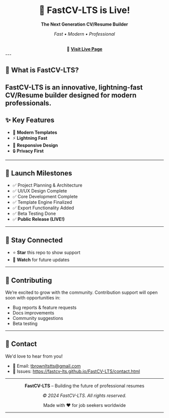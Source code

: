 <div align="center">
  <h1>🎉 FastCV-LTS is Live!</h1>
  <p><strong>The Next Generation CV/Resume Builder</strong></p>
  <p><em>Fast • Modern • Professional</em></p>
  <br>
  🔗 <a href="https://fastcv-lts.github.io/FastCV-LTS/index.html"><strong>Visit Live Page</strong></a>
</div>
---

## 🎯 What is FastCV-LTS?

FastCV-LTS is an innovative, lightning-fast CV/Resume builder designed for modern professionals. 
---

## ✨ Key Features

- 🎨 **Modern Templates** 
- ⚡ **Lightning Fast**  
- 📱 **Responsive Design** 
- 🔒 **Privacy First** 

---

## 🚀 Launch Milestones

- ✅ Project Planning & Architecture  
- ✅ UI/UX Design Complete  
- ✅ Core Development Complete  
- ✅ Template Engine Finalized  
- ✅ Export Functionality Added  
- ✅ Beta Testing Done  
- ✅ **Public Release (LIVE!)**

---

## 🔔 Stay Connected

- ⭐ **Star** this repo to show support  
- 👀 **Watch** for future updates  
---

## 🤝 Contributing

We’re excited to grow with the community. Contribution support will open soon with opportunities in:

- Bug reports & feature requests  
- Docs improvements  
- Community suggestions  
- Beta testing  

---

## 📧 Contact

We'd love to hear from you!

- 📧 Email: tbrownltstts@gmail.com
- 🐛 Issues: https://fastcv-lts.github.io/FastCV-LTS/contact.html
---

<div align="center">
  <p><strong>FastCV-LTS</strong> – Building the future of professional resumes</p>
  <p><em>© 2024 FastCV-LTS. All rights reserved.</em></p>
  <p>Made with ❤️ for job seekers worldwide</p>
</div>

---

